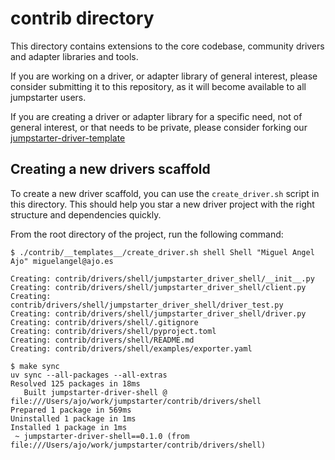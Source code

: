 # contrib directory
This directory contains extensions to the core codebase, community drivers and adapter libraries and tools.

If you are working on a driver, or adapter library of general interest,
please consider submitting it to this repository, as it will become available
to all jumpstarter users.

If you are creating a driver or adapter library for a specific need, not of general
interest, or that needs to be private, please consider forking our [jumpstarter-driver-template](https://github.com/jumpstarter-dev/jumpstarter-driver-template)


## Creating a new drivers scaffold
To create a new driver scaffold, you can use the `create_driver.sh` script in this directory. This should help you star a new driver project with the right structure and dependencies quickly.

From the root directory of the project, run the following command:
```shell
$ ./contrib/__templates__/create_driver.sh shell Shell "Miguel Angel Ajo" miguelangel@ajo.es

Creating: contrib/drivers/shell/jumpstarter_driver_shell/__init__.py
Creating: contrib/drivers/shell/jumpstarter_driver_shell/client.py
Creating: contrib/drivers/shell/jumpstarter_driver_shell/driver_test.py
Creating: contrib/drivers/shell/jumpstarter_driver_shell/driver.py
Creating: contrib/drivers/shell/.gitignore
Creating: contrib/drivers/shell/pyproject.toml
Creating: contrib/drivers/shell/README.md
Creating: contrib/drivers/shell/examples/exporter.yaml

$ make sync
uv sync --all-packages --all-extras
Resolved 125 packages in 18ms
   Built jumpstarter-driver-shell @ file:///Users/ajo/work/jumpstarter/contrib/drivers/shell
Prepared 1 package in 569ms
Uninstalled 1 package in 1ms
Installed 1 package in 1ms
 ~ jumpstarter-driver-shell==0.1.0 (from file:///Users/ajo/work/jumpstarter/contrib/drivers/shell)
````
